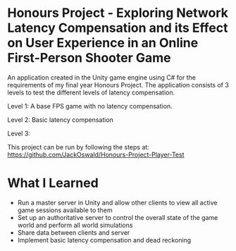 # Honours Project - Exploring Network Latency Compensation and its Effect on User Experience in an Online First-Person Shooter Game

An application created in the Unity game engine using C# for the requirements of my final year Honours Project. The application consists of 3 levels to test the different levels of latency compensation. 

Level 1: A base FPS game with no latency compensation.

Level 2: Basic latency compensation 

Level 3:

This project can be run by following the steps at: https://github.com/JackOswald/Honours-Project-Player-Test

# What I Learned
 
* Run a master server in Unity and allow other clients to view all active game sessions available to them
* Set up an authoritative server to control the overall state of the game world and perform all world simulations
* Share data between clients and server 
* Implement basic latency compensation and dead reckoning   
